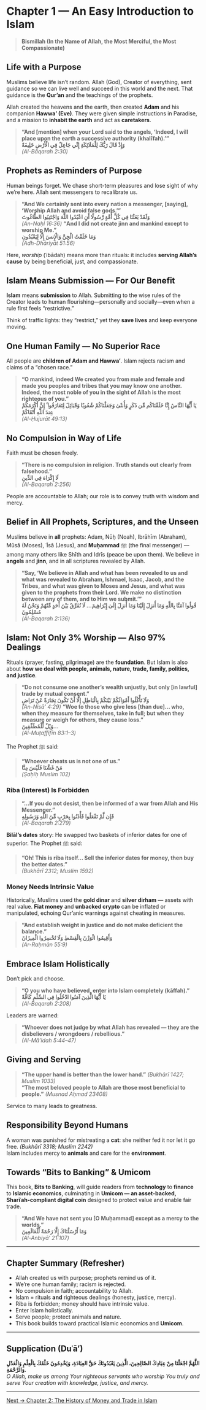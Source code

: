 ﻿# Chapter 1 — An Easy Introduction to Islam

> **Bismillah (In the Name of Allah, the Most Merciful, the Most Compassionate)**

## Life with a Purpose
Muslims believe life isn’t random. Allah (God), Creator of everything, sent guidance so we can live well and succeed in this world and the next. That guidance is the **Qur’an** and the teachings of the prophets.

Allah created the heavens and the earth, then created **Adam** and his companion **Hawwa’ (Eve)**. They were given simple instructions in Paradise, and a mission to **inhabit the earth** and act as **caretakers**.

> **“And [mention] when your Lord said to the angels, ‘Indeed, I will place upon the earth a successive authority (khalīfah).’”**  
> **وَإِذْ قَالَ رَبُّكَ لِلْمَلَائِكَةِ إِنِّي جَاعِلٌ فِي الْأَرْضِ خَلِيفَةً**  
> *(Al-Baqarah 2:30)*

## Prophets as Reminders of Purpose
Human beings forget. We chase short-term pleasures and lose sight of why we’re here. Allah sent messengers to recalibrate us.

> **“And We certainly sent into every nation a messenger, [saying], ‘Worship Allah and avoid false gods.’”**  
> **وَلَقَدْ بَعَثْنَا فِي كُلِّ أُمَّةٍ رَّسُولًا أَنِ اعْبُدُوا اللَّهَ وَاجْتَنِبُوا الطَّاغُوتَ**  
> *(An-Naḥl 16:36)*
> **“And I did not create jinn and mankind except to worship Me.”**  
> **وَمَا خَلَقْتُ الْجِنَّ وَالْإِنسَ إِلَّا لِيَعْبُدُونِ**  
> *(Adh-Dhāriyāt 51:56)*

Here, *worship* (ʿibādah) means more than rituals: it includes **serving Allah’s cause** by being beneficial, just, and compassionate.

## Islam Means Submission — For Our Benefit
**Islam** means **submission** to Allah. Submitting to the wise rules of the Creator leads to human flourishing—personally and socially—even when a rule first feels “restrictive.”

Think of traffic lights: they “restrict,” yet they **save lives** and keep everyone moving.

## One Human Family — No Superior Race
All people are **children of Adam and Hawwa’**. Islam rejects racism and claims of a “chosen race.”

> **“O mankind, indeed We created you from male and female and made you peoples and tribes that you may know one another. Indeed, the most noble of you in the sight of Allah is the most righteous of you.”**  
> **يَا أَيُّهَا النَّاسُ إِنَّا خَلَقْنَاكُم مِّن ذَكَرٍ وَأُنثَىٰ وَجَعَلْنَاكُمْ شُعُوبًا وَقَبَائِلَ لِتَعَارَفُوا ۚ إِنَّ أَكْرَمَكُمْ عِندَ اللَّهِ أَتْقَاكُمْ**  
> *(Al-Ḥujurāt 49:13)*

## No Compulsion in Way of Life
Faith must be chosen freely.

> **“There is no compulsion in religion. Truth stands out clearly from falsehood.”**  
> **لَا إِكْرَاهَ فِي الدِّينِ**  
> *(Al-Baqarah 2:256)*

People are accountable to Allah; our role is to convey truth with wisdom and mercy.

## Belief in All Prophets, Scriptures, and the Unseen
Muslims believe in **all** prophets: Adam, Nūḥ (Noah), Ibrāhīm (Abraham), Mūsā (Moses), ʿĪsā (Jesus), and **Muḥammad** ﷺ (the final messenger) — among many others like Shīth and Idrīs (peace be upon them). We believe in **angels** and **jinn**, and in all scriptures revealed by Allah.

> **“Say, ‘We believe in Allah and what has been revealed to us and what was revealed to Abraham, Ishmael, Isaac, Jacob, and the Tribes, and what was given to Moses and Jesus, and what was given to the prophets from their Lord. We make no distinction between any of them, and to Him we submit.’”**  
> **قُولُوا آمَنَّا بِاللَّهِ وَمَا أُنزِلَ إِلَيْنَا وَمَا أُنزِلَ إِلَىٰ إِبْرَاهِيمَ… لَا نُفَرِّقُ بَيْنَ أَحَدٍ مِّنْهُمْ وَنَحْنُ لَهُ مُسْلِمُونَ**  
> *(Al-Baqarah 2:136)*

## Islam: Not Only 3% Worship — Also 97% Dealings
Rituals (prayer, fasting, pilgrimage) are the **foundation**. But Islam is also about **how we deal with people, animals, nature, trade, family, politics, and justice**.

> **“Do not consume one another’s wealth unjustly, but only [in lawful] trade by mutual consent.”**  
> **وَلَا تَأْكُلُوا أَمْوَالَكُمْ بَيْنَكُمْ بِالْبَاطِلِ إِلَّا أَنْ تَكُونَ تِجَارَةً عَنْ تَرَاضٍ**  
> *(An-Nisā’ 4:29)*
> **“Woe to those who give less [than due]… who, when they measure for themselves, take in full; but when they measure or weigh for others, they cause loss.”**  
> **وَيْلٌ لِّلْمُطَفِّفِينَ…**  
> *(Al-Muṭaffifīn 83:1–3)*

The Prophet ﷺ said:  
> **“Whoever cheats us is not one of us.”**  
> **مَنْ غَشَّنَا فَلَيْسَ مِنَّا**  
> *(Ṣaḥīḥ Muslim 102)*

### Riba (Interest) Is Forbidden
> **“…If you do not desist, then be informed of a war from Allah and His Messenger.”**  
> **فَإِن لَّمْ تَفْعَلُوا فَأْذَنُوا بِحَرْبٍ مِّنَ اللَّهِ وَرَسُولِهِ**  
> *(Al-Baqarah 2:279)*

**Bilāl’s dates** story: He swapped two baskets of inferior dates for one of superior. The Prophet ﷺ said:

> **“Oh! This is riba itself… Sell the inferior dates for money, then buy the better dates.”**  
> *(Bukhārī 2312; Muslim 1592)*

### Money Needs Intrinsic Value
Historically, Muslims used the **gold dinar** and **silver dirham** — assets with real value. **Fiat money** and **unbacked crypto** can be inflated or manipulated, echoing Qur’anic warnings against cheating in measures.

> **“And establish weight in justice and do not make deficient the balance.”**  
> **وَأَقِيمُوا الْوَزْنَ بِالْقِسْطِ وَلَا تُخْسِرُوا الْمِيزَانَ**  
> *(Ar-Raḥmān 55:9)*

## Embrace Islam Holistically
Don’t pick and choose.

> **“O you who have believed, enter into Islam completely (kāffah).”**  
> **يَا أَيُّهَا الَّذِينَ آمَنُوا ادْخُلُوا فِي السِّلْمِ كَافَّةً**  
> *(Al-Baqarah 2:208)*

Leaders are warned:

> **“Whoever does not judge by what Allah has revealed — they are the disbelievers / wrongdoers / rebellious.”**  
> *(Al-Mā’idah 5:44–47)*

## Giving and Serving
> **“The upper hand is better than the lower hand.”** *(Bukhārī 1427; Muslim 1033)*  
> **“The most beloved people to Allah are those most beneficial to people.”** *(Musnad Aḥmad 23408)*

Service to many leads to greatness.

## Responsibility Beyond Humans
A woman was punished for mistreating a **cat**: she neither fed it nor let it go free. *(Bukhārī 3318; Muslim 2242)*  
Islam includes mercy to **animals** and care for the **environment**.

## Towards “Bits to Banking” & Umicom
This book, **Bits to Banking**, will guide readers from **technology** to **finance** to **Islamic economics**, culminating in **Umicom — an asset-backed, Sharīʿah-compliant digital coin** designed to protect value and enable fair trade.

> **“And We have not sent you [O Muḥammad] except as a mercy to the worlds.”**  
> **وَمَا أَرْسَلْنَاكَ إِلَّا رَحْمَةً لِّلْعَالَمِينَ**  
> *(Al-Anbiyā’ 21:107)*

---

## Chapter Summary (Refresher)
- Allah created us with purpose; prophets remind us of it.  
- We’re one human family; racism is rejected.  
- No compulsion in faith; accountability to Allah.  
- Islam = rituals **and** righteous dealings (honesty, justice, mercy).  
- Riba is forbidden; money should have intrinsic value.  
- Enter Islam holistically.  
- Serve people; protect animals and nature.  
- This book builds toward practical Islamic economics and **Umicom**.

---

## Supplication (Duʿā’)
**اللَّهُمَّ اجْعَلْنَا مِنْ عِبَادِكَ الصَّالِحِينَ، الَّذِينَ يَعْبُدُونَكَ حَقَّ العِبَادَةِ، وَيَخْدِمُونَ خَلْقَكَ بِالْعِلْمِ وَالْعَدْلِ وَالرَّحْمَةِ.**  
*O Allah, make us among Your righteous servants who worship You truly and serve Your creation with knowledge, justice, and mercy.*

---

[Next → Chapter 2: The History of Money and Trade in Islam](chapter02_history_of_money.md)

